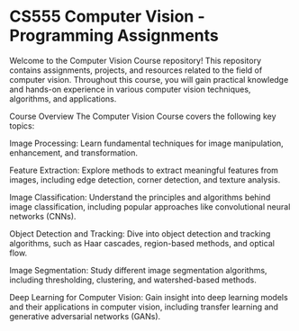 # CS555 Computer Vision - Programming Assignments

Welcome to the Computer Vision Course repository! This repository contains assignments, projects, and resources related to the field of computer vision. Throughout this course, you will gain practical knowledge and hands-on experience in various computer vision techniques, algorithms, and applications.

Course Overview
The Computer Vision Course covers the following key topics:

Image Processing: Learn fundamental techniques for image manipulation, enhancement, and transformation.

Feature Extraction: Explore methods to extract meaningful features from images, including edge detection, corner detection, and texture analysis.

Image Classification: Understand the principles and algorithms behind image classification, including popular approaches like convolutional neural networks (CNNs).

Object Detection and Tracking: Dive into object detection and tracking algorithms, such as Haar cascades, region-based methods, and optical flow.

Image Segmentation: Study different image segmentation algorithms, including thresholding, clustering, and watershed-based methods.

Deep Learning for Computer Vision: Gain insight into deep learning models and their applications in computer vision, including transfer learning and generative adversarial networks (GANs).
